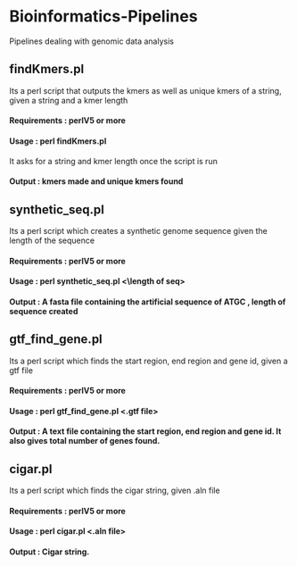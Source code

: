# Bioinformatics-Pipelines
Pipelines dealing with genomic data analysis

## findKmers.pl 
Its a perl script that outputs the kmers as well as unique kmers of a string, given a string and a kmer length
#### Requirements : perlV5 or more
#### Usage : perl findKmers.pl
It asks for a string and kmer length once the script is run
#### Output : kmers made and unique kmers found



## synthetic_seq.pl
Its a perl script which creates a synthetic genome sequence given the length of the sequence
#### Requirements : perlV5 or more
#### Usage : perl synthetic_seq.pl <\length of seq>
#### Output : A fasta file containing the artificial sequence of ATGC , length of sequence created



## gtf_find_gene.pl
Its a perl script which finds the start region, end region and gene id, given a gtf file
#### Requirements : perlV5 or more
#### Usage : perl gtf_find_gene.pl <.gtf file> 
#### Output : A text file containing the start region, end region and gene id. It also gives total number of genes found.



## cigar.pl
Its a perl script which finds the cigar string, given .aln file
#### Requirements : perlV5 or more
#### Usage : perl cigar.pl <.aln file> 
#### Output : Cigar string.
